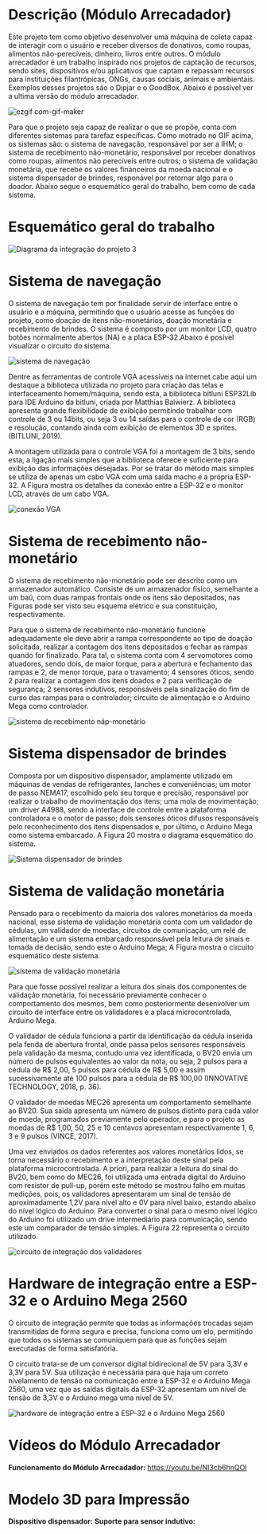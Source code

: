 # Descrição (Módulo Arrecadador)
Este projeto tem como objetivo desenvolver uma máquina de coleta capaz de interagir com o usuário e receber diversos de donativos, como roupas, alimentos não-perecíveis, dinheiro, livros entre outros.
O módulo arrecadador é um trabalho inspirado nos projetos de captação de recursos, sendo sites, dispositívos e/ou aplicativos que captam e repassam recursos para instituições filantrópicas, ONGs, 
causas sociais, animais e ambientais. Exemplos desses projetos são o Dipjar e o GoodBox. Abaixo é possível ver a ultima versão do módulo arrecadador.  

![ezgif com-gif-maker](https://user-images.githubusercontent.com/75312838/103468280-39e7d700-4d36-11eb-90fc-1b968b94aad9.gif)

Para que o projeto seja capaz de realizar o que se propõe, conta com diferentes sistemas para tarefaz específicas. Como motrado no GIF acima, os sistemas são: o sistema de navegação, responsável por ser a IHM; o sistema de recebimento não-monetário, responsável por receber donativos como roupas, alimentos não perecíveis entre outros; o sistema de validação monetária, que recebe os valores financeiros da moeda nacional e o sistema dispensador de brindes, responável por retornar algo para o doador. Abaixo segue o esquemático geral do trabalho, bem como de cada sistema.

# Esquemático geral do trabalho

![Diagrama da integração do projeto 3](https://user-images.githubusercontent.com/75312838/103486239-2b073000-4ddb-11eb-97f1-232428b81571.png)

# Sistema de navegação

O sistema de navegação tem por finalidade servir de interface entre o usuário e a máquina, permitindo que o usuário acesse as funções do projeto, como doação de itens não-monetários, doação monetária e recebimento de brindes. O sistema é composto por um monitor LCD, quatro botões normalmente abertos (NA) e a placa ESP-32.Abaixo é posível visualizar o circuito do sistema.

![sistema de navegação](https://user-images.githubusercontent.com/75312838/103486359-02336a80-4ddc-11eb-895b-620597ddd540.jpg)

Dentre as ferramentas de controle VGA acessíveis na internet cabe aqui um destaque a biblioteca utilizada no projeto para criação das telas e interfaceamento homem/máquina, sendo esta, a biblioteca bitluni ESP32Lib para IDE Arduino da bitluni, criada por Matthias Balwierz. A biblioteca apresenta grande flexibilidade de exibição permitindo trabalhar com controle de 3 ou 14bits, ou seja 3 ou 14 saídas para o controle de cor (RGB) e resolução, contando ainda com exibição de elementos 3D e sprites. (BITLUNI, 2019).

A montagem utilizada para o controle VGA foi a montagem de 3 bits, sendo esta, a ligação mais simples que a biblioteca oferece e suficiente para exibição das informações desejadas. Por se tratar do método mais simples se utiliza de apenas um cabo VGA com uma saída macho e a própria ESP-32. A Figura mostra os detalhes da conexão entre a ESP-32 e o monitor LCD, através de um cabo VGA.

![conexão VGA](https://user-images.githubusercontent.com/75312838/103486486-0ad87080-4ddd-11eb-831c-be0eee93bcf8.jpg)

# Sistema de recebimento não-monetário

O sistema de recebimento não-monetário pode ser descrito como um armazenador automático. Consiste de um armazenador físico, semelhante a um baú, com duas rampas frontais onde os itens são depositados, nas Figuras pode ser visto seu esquema elétrico e sua constituição, respectivamente.

Para que o sistema de recebimento não-monetário funcione adequadamente ele deve abrir a rampa correspondente ao tipo de doação solicitada, realizar a contagem dos itens depositados e fechar as rampas quando for finalizado. Para tal, o sistema conta com 4 servomotores como atuadores, sendo dois, de maior torque, para a abertura e fechamento das rampas e 2, de menor torque, para o travamento; 4 sensores óticos, sendo 2 para realizar a contagem dos itens doados e 2 para verificação de segurança; 2 sensores indutivos, responsáveis pela sinalização do fim de curso das rampas para o controlador; circuito de alimentação e o Arduino Mega como controlador.   

![sistema de recebimento nãp-monetário](https://user-images.githubusercontent.com/75312838/103486622-ec26a980-4ddd-11eb-892e-3ca1ce94cde5.jpg)

# Sistema dispensador de brindes

Composta por um dispositivo dispensador, amplamente utilizado em máquinas de vendas de refrigerantes, lanches e conveniências; um motor de passo NEMA17, escolhido pelo seu torque e precisão, responsável por realizar o trabalho de movimentação dos itens; uma mola de movimentação; um driver A4988, sendo a interface de controle entre a plataforma controladora e o motor de passo; dois sensores óticos difusos responsáveis pelo reconhecimento dos itens dispensados e, por último, o Arduino Mega como sistema embarcado. A Figura 20 mostra o diagrama esquemático do sistema.

![Sistema dispensador de brindes](https://user-images.githubusercontent.com/75312838/103486749-df568580-4dde-11eb-98ef-df1b67a531e4.jpg)

# Sistema de validação monetária

Pensado para o recebimento da maioria dos valores monetários da moeda nacional, esse sistema de validação monetária conta com um validador de cédulas, um validador de moedas, circuitos de comunicação, um relé de alimentação e um sistema embarcado responsável pela leitura de sinais e tomada de decisão, sendo este o Arduino Mega; A Figura mostra o circuito esquemático deste sistema.

![sistema de validação monetária](https://user-images.githubusercontent.com/75312838/103486813-6146ae80-4ddf-11eb-9442-796f1de3883f.jpg)

Para que fosse possível realizar a leitura dos sinais dos componentes de validação monetária, foi necessário previamente conhecer o comportamento dos mesmos, bem como posteriormente desenvolver um circuito de interface entre os validadores e a placa microcontrolada, Arduino Mega.

O validador de cédula funciona a partir da identificação da cédula inserida pela fenda de abertura frontal, onde passa pelos sensores responsáveis pela validação da mesma, contudo uma vez identificada, o BV20 envia um número de pulsos equivalentes ao valor da nota, ou seja, 2 pulsos para a cédula de R$ 2,00, 5 pulsos para cédula de R$ 5,00 e assim sucessivamente até 100 pulsos para a cédula de R$ 100,00 (INNOVATIVE TECHNOLOGY, 2018, p. 36).

O validador de moedas MEC26 apresenta um comportamento semelhante ao BV20. Sua saída apresenta um número de pulsos distinto para cada valor de moeda, programados previamente pelo operador, e para o projeto as moedas de R$ 1,00, 50, 25 e 10 centavos apresentam respectivamente 1, 6, 3 e 9 pulsos (VINCE, 2017). 

Uma vez enviados os dados referentes aos valores monetários lidos, se torna necessário o recebimento e a interpretação deste sinal pela plataforma microcontrolada. A priori, para realizar a leitura do sinal do BV20, bem como do MEC26, foi utilizada uma entrada digital do Arduino com resistor de pull-up, porém este método se mostrou falho em muitas medições, pois, os validadores apresentaram um sinal de tensão de aproximadamente 1,2V para nível alto e 0V para nível baixo, estando abaixo do nível lógico do Arduino. Para converter o sinal para o mesmo nível lógico do Arduino foi utilizado um drive intermediário para comunicação, sendo este um comparador de tensão simples. A Figura 22 representa o circuito utilizado.

![circuito de integração dos validadores](https://user-images.githubusercontent.com/75312838/103486867-d6b27f00-4ddf-11eb-9803-2d0a6fde6d09.jpg)

# Hardware de integração entre a ESP-32 e o Arduino Mega 2560

O circuito de integração permite que todas as informações trocadas sejam transmitidas de forma segura e precisa, funciona como um elo, permitindo que todos os sistemas se comuniquem para que as funções sejam executadas de forma satisfatória.

O circuito trata-se de um conversor digital bidirecional de 5V para 3,3V e 3,3V para 5V. Sua utilização é necessária para que haja um correto nivelamento de tensão na comunicação entre a ESP-32 e o Arduino Mega 2560, uma vez que as saídas digitais da ESP-32 apresentam um nível de tensão de 3,3V e o Arduino mega uma nível de 5V.

![hardware de integração entre a ESP-32 e o Arduino Mega 2560](https://user-images.githubusercontent.com/75312838/103486957-5ccec580-4de0-11eb-9f26-0f020b7e8239.jpg)

# Vídeos do Módulo Arrecadador

**Funcionamento do Módulo Arrecadador:** https://youtu.be/Nl3cb6hnQOI


# Modelo 3D para Impressão

**Dispositivo dispensador:**
**Suporte para sensor indutivo:** 














